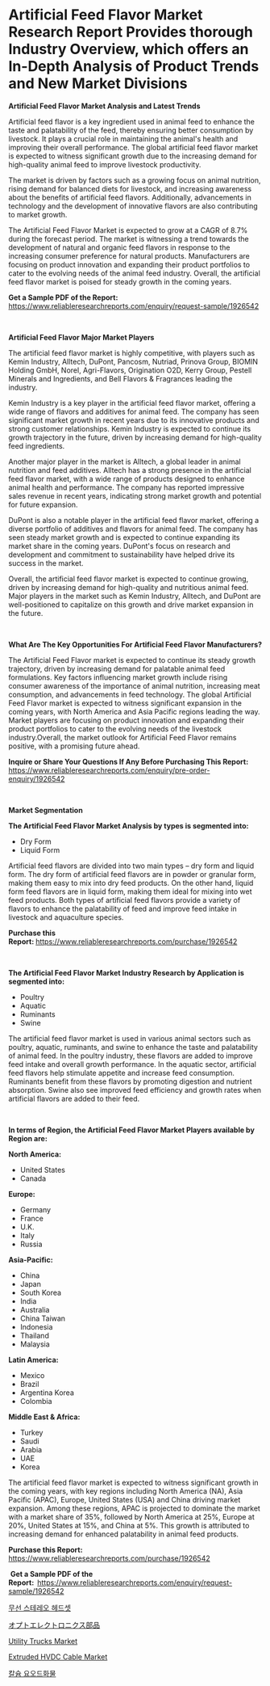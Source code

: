 <p><h1>Artificial Feed Flavor Market Research Report Provides thorough Industry Overview, which offers an In-Depth Analysis of Product Trends and New Market Divisions</h1></p><p><strong>Artificial Feed Flavor Market Analysis and Latest Trends</strong></p>
<p><p>Artificial feed flavor is a key ingredient used in animal feed to enhance the taste and palatability of the feed, thereby ensuring better consumption by livestock. It plays a crucial role in maintaining the animal's health and improving their overall performance. The global artificial feed flavor market is expected to witness significant growth due to the increasing demand for high-quality animal feed to improve livestock productivity.</p><p>The market is driven by factors such as a growing focus on animal nutrition, rising demand for balanced diets for livestock, and increasing awareness about the benefits of artificial feed flavors. Additionally, advancements in technology and the development of innovative flavors are also contributing to market growth.</p><p>The Artificial Feed Flavor Market is expected to grow at a CAGR of 8.7% during the forecast period. The market is witnessing a trend towards the development of natural and organic feed flavors in response to the increasing consumer preference for natural products. Manufacturers are focusing on product innovation and expanding their product portfolios to cater to the evolving needs of the animal feed industry. Overall, the artificial feed flavor market is poised for steady growth in the coming years.</p></p>
<p><strong>Get a Sample PDF of the Report:&nbsp;</strong> <a href="https://www.reliableresearchreports.com/enquiry/request-sample/1926542">https://www.reliableresearchreports.com/enquiry/request-sample/1926542</a></p>
<p>&nbsp;</p>
<p><strong>Artificial Feed Flavor Major Market Players</strong></p>
<p><p>The artificial feed flavor market is highly competitive, with players such as Kemin Industry, Alltech, DuPont, Pancosm, Nutriad, Prinova Group, BIOMIN Holding GmbH, Norel, Agri-Flavors, Origination O2D, Kerry Group, Pestell Minerals and Ingredients, and Bell Flavors & Fragrances leading the industry.</p><p>Kemin Industry is a key player in the artificial feed flavor market, offering a wide range of flavors and additives for animal feed. The company has seen significant market growth in recent years due to its innovative products and strong customer relationships. Kemin Industry is expected to continue its growth trajectory in the future, driven by increasing demand for high-quality feed ingredients.</p><p>Another major player in the market is Alltech, a global leader in animal nutrition and feed additives. Alltech has a strong presence in the artificial feed flavor market, with a wide range of products designed to enhance animal health and performance. The company has reported impressive sales revenue in recent years, indicating strong market growth and potential for future expansion.</p><p>DuPont is also a notable player in the artificial feed flavor market, offering a diverse portfolio of additives and flavors for animal feed. The company has seen steady market growth and is expected to continue expanding its market share in the coming years. DuPont's focus on research and development and commitment to sustainability have helped drive its success in the market.</p><p>Overall, the artificial feed flavor market is expected to continue growing, driven by increasing demand for high-quality and nutritious animal feed. Major players in the market such as Kemin Industry, Alltech, and DuPont are well-positioned to capitalize on this growth and drive market expansion in the future.</p></p>
<p>&nbsp;</p>
<p><strong>What Are The Key Opportunities For Artificial Feed Flavor Manufacturers?</strong></p>
<p><p>The Artificial Feed Flavor market is expected to continue its steady growth trajectory, driven by increasing demand for palatable animal feed formulations. Key factors influencing market growth include rising consumer awareness of the importance of animal nutrition, increasing meat consumption, and advancements in feed technology. The global Artificial Feed Flavor market is expected to witness significant expansion in the coming years, with North America and Asia Pacific regions leading the way. Market players are focusing on product innovation and expanding their product portfolios to cater to the evolving needs of the livestock industry.Overall, the market outlook for Artificial Feed Flavor remains positive, with a promising future ahead.</p></p>
<p><strong>Inquire or Share Your Questions If Any Before Purchasing This Report:</strong> <a href="https://www.reliableresearchreports.com/enquiry/pre-order-enquiry/1926542">https://www.reliableresearchreports.com/enquiry/pre-order-enquiry/1926542</a></p>
<p>&nbsp;</p>
<p><strong>Market Segmentation</strong></p>
<p><strong>The Artificial Feed Flavor Market Analysis by types is segmented into:</strong></p>
<p><ul><li>Dry Form</li><li>Liquid Form</li></ul></p>
<p><p>Artificial feed flavors are divided into two main types – dry form and liquid form. The dry form of artificial feed flavors are in powder or granular form, making them easy to mix into dry feed products. On the other hand, liquid form feed flavors are in liquid form, making them ideal for mixing into wet feed products. Both types of artificial feed flavors provide a variety of flavors to enhance the palatability of feed and improve feed intake in livestock and aquaculture species.</p></p>
<p><strong>Purchase this Report:&nbsp;</strong><a href="https://www.reliableresearchreports.com/purchase/1926542">https://www.reliableresearchreports.com/purchase/1926542</a></p>
<p>&nbsp;</p>
<p><strong>The Artificial Feed Flavor Market Industry Research by Application is segmented into:</strong></p>
<p><ul><li>Poultry</li><li>Aquatic</li><li>Ruminants</li><li>Swine</li></ul></p>
<p><p>The artificial feed flavor market is used in various animal sectors such as poultry, aquatic, ruminants, and swine to enhance the taste and palatability of animal feed. In the poultry industry, these flavors are added to improve feed intake and overall growth performance. In the aquatic sector, artificial feed flavors help stimulate appetite and increase feed consumption. Ruminants benefit from these flavors by promoting digestion and nutrient absorption. Swine also see improved feed efficiency and growth rates when artificial flavors are added to their feed.</p></p>
<p>&nbsp;</p>
<p><strong>In terms of Region, the Artificial Feed Flavor Market Players available by Region are:</strong></p>
<p>
    <p> <strong> North America: </strong>
        <ul>
            <li>United States</li>
            <li>Canada</li>
        </ul>
        </p> 
    <p> <strong> Europe: </strong>
        <ul>
            <li>Germany</li>
            <li>France</li>
            <li>U.K.</li>
            <li>Italy</li>
            <li>Russia</li>
        </ul>
        </p> 
    <p> <strong> Asia-Pacific: </strong>
        <ul>
            <li>China</li>
            <li>Japan</li>
            <li>South Korea</li>
            <li>India</li>
            <li>Australia</li>
            <li>China Taiwan</li>
            <li>Indonesia</li>
            <li>Thailand</li>
            <li>Malaysia</li>
        </ul>
        </p> 
    <p> <strong> Latin America: </strong>
        <ul>
            <li>Mexico</li>
            <li>Brazil</li>
            <li>Argentina Korea</li>
            <li>Colombia</li>
        </ul>
        </p> 
    <p> <strong> Middle East & Africa: </strong>
        <ul>
            <li>Turkey</li>
            <li>Saudi</li>
            <li>Arabia</li>
            <li>UAE</li>
            <li>Korea</li>
        </ul>
    </p>
    </p>
<p><p>The artificial feed flavor market is expected to witness significant growth in the coming years, with key regions including North America (NA), Asia Pacific (APAC), Europe, United States (USA) and China driving market expansion. Among these regions, APAC is projected to dominate the market with a market share of 35%, followed by North America at 25%, Europe at 20%, United States at 15%, and China at 5%. This growth is attributed to increasing demand for enhanced palatability in animal feed products.</p></p>
<p><strong>Purchase this Report: </strong><a href="https://www.reliableresearchreports.com/purchase/1926542">https://www.reliableresearchreports.com/purchase/1926542</a></p>
<p>&nbsp;<strong>Get a Sample PDF of the Report:&nbsp;&nbsp;</strong><a href="https://www.reliableresearchreports.com/enquiry/request-sample/1926542">https://www.reliableresearchreports.com/enquiry/request-sample/1926542</a></p>
<p><strong></strong></p>
<p><p><a href="https://medium.com/@cgj978890309/%EB%AC%B4%EC%84%A0-%EC%8A%A4%ED%85%8C%EB%A0%88%EC%98%A4-%ED%97%A4%EB%93%9C%EC%85%8B-%EC%8B%9C%EC%9E%A5-%EA%B7%9C%EB%AA%A8%EB%8A%94-%EA%B8%80%EB%A1%9C%EB%B2%8C-%EC%82%B0%EC%97%85%EC%97%90%EC%84%9C-%EC%B5%9C%EA%B3%A0%EC%9D%98-%EB%A7%88%EC%BC%80%ED%8C%85-%EC%B1%84%EB%84%90%EC%9D%84-%EB%B3%B4%EC%97%AC%EC%A4%8D%EB%8B%88%EB%8B%A4-a6c0c6ce2c53">무선 스테레오 헤드셋</a></p><p><a href="https://medium.com/@leonstoltrtenberg89/%E5%85%89%E9%9B%BB%E5%AD%90%E9%83%A8%E5%93%81%E5%B8%82%E5%A0%B4-%E5%B8%82%E5%A0%B4%E3%82%B7%E3%82%A7%E3%82%A2-%E5%B8%82%E5%A0%B4%E5%8B%95%E5%90%91-%E3%81%8A%E3%82%88%E3%81%B3%E5%B0%86%E6%9D%A5%E3%81%AE%E6%88%90%E9%95%B7%E3%82%92%E6%8E%A2%E3%82%8B-7ec47593a84a">オプトエレクトロニクス部品</a></p><p><a href="https://view.publitas.com/reportprime-1/utility-trucks-market-challenges-opportunities-and-growth-drivers-and-major-market-players-forecasted-for-period-from-2024-2031/">Utility Trucks Market</a></p><p><a href="https://woozy-pyroraptor-a1f.notion.site/Extruded-HVDC-Cable-Market-A-Comprehensive-Report-of-its-Market-Share-Growth-Trends-2024-2031-b9273938ea2d40fe934024fb753176e2">Extruded HVDC Cable Market</a></p><p><a href="https://medium.com/@el_crea/%EC%B9%BC%EC%8A%98-%EC%9A%94%EC%98%A4%EB%93%9C-%EC%8B%9C%EC%9E%A5-%EB%82%B4%EA%B2%AC-%EC%8B%9C%EC%9E%A5-%EB%8F%99%ED%96%A5-%EC%84%B1%EC%9E%A5-2024%EB%85%84%EB%B6%80%ED%84%B0-2031%EB%85%84%EA%B9%8C%EC%A7%80%EC%9D%98-%EC%98%88%EC%B8%A1-b4a68e57c82d">칼슘 요오드화물</a></p></p>